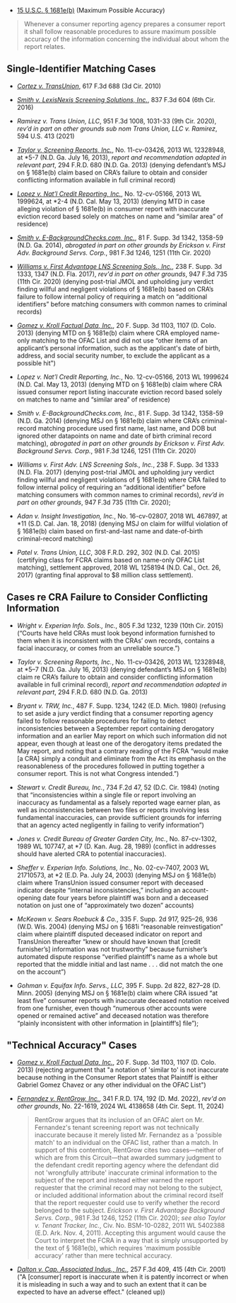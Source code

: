 - [15 U.S.C. § 1681e(b)](https://www.law.cornell.edu/uscode/text/15/1681e) (Maximum Possible Accuracy)
> Whenever a consumer reporting agency prepares a consumer report it shall follow reasonable procedures to assure maximum possible accuracy of the information concerning the individual about whom the report relates.

## Single-Identifier Matching Cases

- [*Cortez v. TransUnion*](https://www.westlaw.com/Document/Ia8f0f2e6a6ec11dfb5fdfcf739be147c/View/FullText.html?transitionType=Default&contextData=(sc.Default)&VR=3.0&RS=cblt1.0), 617 F.3d 688 (3d Cir. 2010)

- [*Smith v. LexisNexis Screening Solutions, Inc.*](https://www.westlaw.com/Document/I93d553407a3711e6b63ccfe393a33906/View/FullText.html?transitionType=Default&contextData=(sc.Default)&VR=3.0&RS=cblt1.0), 837 F.3d 604 (6th Cir. 2016)

- *Ramirez v. Trans Union, LLC*, 951 F.3d 1008, 1031-33 (9th Cir. 2020), *rev’d in part on other grounds sub nom Trans Union, LLC v. Ramirez*, 594 U.S. 413 (2021)

- [*Taylor v. Screening Reports, Inc.*](https://www.westlaw.com/Document/Ibbd41f1016db11e8b7ce8230219a322d/View/FullText.html?transitionType=Default&contextData=(sc.Default)&VR=3.0&RS=cblt1.0), No. 11-cv-03426, 2013 WL 12328948, at *5-7 (N.D. Ga. July 16, 2013), *report and recommendation adopted in relevant part*, 294 F.R.D. 680 (N.D. Ga. 2013) (denying defendant’s MSJ on § 1681e(b) claim based on CRA’s failure to obtain and consider conflicting information available in full criminal record)

- [*Lopez v. Nat’l Credit Reporting, Inc.*](https://www.westlaw.com/Document/Ie0fd3a45bd8811e28501bda794601919/View/FullText.html?transitionType=Default&contextData=(sc.Default)&VR=3.0&RS=cblt1.0), No. 12-cv-05166, 2013 WL 1999624, at *2-4 (N.D. Cal. May 13, 2013) (denying MTD in case alleging violation of § 1681e(b) in consumer report with inaccurate eviction record based solely on matches on name and “similar area” of residence)

- [*Smith v. E-BackgroundChecks.com, Inc.*](https://www.westlaw.com/Document/I0646bed0a1cb11e4a807ad48145ed9f1/View/FullText.html?transitionType=Default&contextData=(sc.Default)&VR=3.0&RS=cblt1.0), 81 F. Supp. 3d 1342, 1358-59 (N.D. Ga. 2014), *abrogated in part on other grounds by Erickson v. First Adv. Background Servs. Corp.*, 981 F.3d 1246, 1251 (11th Cir. 2020)

- [*Williams v. First Advantage LNS Screening Sols., Inc.*](https://www.westlaw.com/Document/Ic55bfd80ffe611e6b28da5a53aeba485/View/FullText.html?transitionType=Default&contextData=(sc.Default)&VR=3.0&RS=cblt1.0), 238 F. Supp. 3d 1333, 1347 (N.D. Fla. 2017), *rev'd in part on other grounds*, 947 F.3d 735 (11th Cir. 2020) (denying post-trial JMOL and upholding jury verdict finding willful and negligent violations of § 1681e(b) based on CRA’s failure to follow internal policy of requiring a match on “additional identifiers” before matching consumers with common names to criminal records)

- [*Gomez v. Kroll Factual Data, Inc.*](https://www.westlaw.com/Document/I9180e3c3610911e39ac8bab74931929c/View/FullText.html?transitionType=Default&contextData=(sc.Default)&VR=3.0&RS=cblt1.0), 20 F. Supp. 3d 1103, 1107 (D. Colo. 2013) (denying MTD on § 1681e(b) claim where CRA employed name-only matching to the OFAC List and did not use “other items of an applicant’s personal information, such as the applicant's date of birth, address, and social security number, to exclude the applicant as a possible hit")
- *Lopez v. Nat’l Credit Reporting, Inc.*, No. 12-cv-05166, 2013 WL 1999624 (N.D. Cal. May 13, 2013) (denying MTD on § 1681e(b) claim where CRA issued consumer report listing inaccurate eviction record based solely on matches to name and “similar area” of residence)
- *Smith v. E-BackgroundChecks.com, Inc.*, 81 F. Supp. 3d 1342, 1358-59 (N.D. Ga. 2014) (denying MSJ on § 1681e(b) claim where CRA’s criminal-record matching procedure used first name, last name, and DOB but ignored other datapoints on name and date of birth criminal record matching), *abrogated in part on other grounds by Erickson v. First Adv. Background Servs. Corp.*, 981 F.3d 1246, 1251 (11th Cir. 2020)
- *Williams v. First Adv. LNS Screening Sols., Inc.*, 238 F. Supp. 3d 1333 (N.D. Fla. 2017) (denying post-trial JMOL and upholding jury verdict finding willful and negligent violations of § 1681e(b) where CRA failed to follow internal policy of requiring an “additional identifier” before matching consumers with common names to criminal records), *rev’d in part on other grounds*, 947 F.3d 735 (11th Cir. 2020); 
- *Adan v. Insight Investigation, Inc.*, No. 16-cv-02807, 2018 WL 467897, at *11 (S.D. Cal. Jan. 18, 2018) (denying MSJ on claim for willful violation of § 1681e(b) claim based on first-and-last name and date-of-birth criminal-record matching)
- *Patel v. Trans Union, LLC*, 308 F.R.D. 292, 302 (N.D. Cal. 2015) (certifying class for FCRA claims based on name-only OFAC List matching), settlement approved, 2018 WL 1258194 (N.D. Cal., Oct. 26, 2017) (granting final approval to $8 million class settlement). 

## Cases re CRA Failure to Consider Conflicting Information

- *Wright v. Experian Info. Sols., Inc.*, 805 F.3d 1232, 1239 (10th Cir. 2015) (“Courts have held CRAs must look beyond information furnished to them when it is inconsistent with the CRAs’ own records, contains a facial inaccuracy, or comes from an unreliable source.”)
- *Taylor v. Screening Reports, Inc.*, No. 11-cv-03426, 2013 WL 12328948, at *5–7  (N.D. Ga. July 16, 2013) (denying defendant’s MSJ on § 1681e(b) claim re CRA’s failure to obtain and consider conflicting information available in full criminal record), *report and recommendation adopted in relevant part*, 294 F.R.D. 680 (N.D. Ga. 2013)
- *Bryant v. TRW, Inc.*, 487 F. Supp. 1234, 1242 (E.D. Mich. 1980) (refusing to set aside a jury verdict finding that a consumer reporting agency failed to follow reasonable procedures for failing to detect inconsistencies between a September report containing derogatory information and an earlier May report on which such information did not appear, even though at least one of the derogatory items predated the May report, and noting that a contrary reading of the FCRA “would make [a CRA] simply a conduit and eliminate from the Act its emphasis on the reasonableness of the procedures followed in putting together a consumer report. This is not what Congress intended.”)
- *Stewart v. Credit Bureau, Inc.*, 734 F.2d 47, 52 (D.C. Cir. 1984) (noting that “inconsistencies within a single file or report involving an inaccuracy as fundamental as a falsely reported wage earner plan, as well as inconsistencies between two files or reports involving less fundamental inaccuracies, can provide sufficient grounds for inferring that an agency acted negligently in failing to verify information”)
- *Jones v. Credit Bureau of Greater Garden City, Inc.*, No. 87-cv-1302, 1989 WL 107747, at *7 (D. Kan. Aug. 28, 1989) (conflict in addresses should have alerted CRA to potential inaccuracies).

- *Sheffer v. Experian Info. Solutions, Inc.*, No. 02-cv-7407, 2003 WL 21710573, at *2 (E.D. Pa. July 24, 2003) (denying MSJ on § 1681e(b) claim where TransUnion issued consumer report with deceased indicator despite “internal inconsistencies,” including an account-opening date four years before plaintiff was born and a deceased notation on just one of “approximately two dozen” accounts)
- *McKeown v. Sears Roebuck & Co.*, 335 F. Supp. 2d 917, 925–26, 936 (W.D. Wis. 2004) (denying MSJ on § 1681i “reasonable reinvestigation” claim where plaintiff disputed deceased indicator on report and TransUnion thereafter “knew or should have known that [credit furnisher’s] information was not trustworthy” because furnisher’s automated dispute response “verified plaintiff's name as a whole but reported that the middle initial and last name . . . did not match the one on the account”)
- *Gohman v. Equifax Info. Servs., LLC*, 395 F. Supp. 2d 822, 827–28 (D. Minn. 2005) (denying MSJ on § 1681e(b) claim where CRA issued “at least five” consumer reports with inaccurate deceased notation received from one furnisher, even though “numerous other accounts were opened or remained active” and deceased notation was therefore “plainly inconsistent with other information in [plaintiff’s] file”); 

## "Technical Accuracy" Cases


- [*Gomez v. Kroll Factual Data, Inc.*](https://www.westlaw.com/Document/I9180e3c3610911e39ac8bab74931929c/View/FullText.html?transitionType=Default&contextData=(sc.Default)&VR=3.0&RS=cblt1.0), 20 F. Supp. 3d 1103, 1107 (D. Colo. 2013) (rejecting argument that "a notation of 'similar to' is not inaccurate because nothing in the Consumer Report states that Plaintiff is either Gabriel Gomez Chavez or any other individual on the OFAC List")




- [*Fernandez v. RentGrow, Inc.*](https://www.westlaw.com/Document/Icec48860abcb11ec95f7f56bb3f79725/View/FullText.html?transitionType=Default&contextData=(sc.Default)&VR=3.0&RS=cblt1.0), 341 F.R.D. 174, 192 (D. Md. 2022), *rev'd on other grounds*, No. 22-1619, 2024 WL 4138658 (4th Cir. Sept. 11, 2024)
  >RentGrow argues that its inclusion of an OFAC alert on Mr. Fernandez's tenant screening report was not technically inaccurate because it merely listed Mr. Fernandez as a 'possible match' to an individual on the OFAC list, rather than a match. In support of this contention, RentGrow cites two cases—neither of which are from this Circuit—that awarded summary judgment to the defendant credit reporting agency where the defendant did not 'wrongfully attribute' inaccurate criminal information to the subject of the report and instead either warned the report requester that the criminal record may not belong to the subject, or included additional information about the criminal record itself that the report requester could use to verify whether the record belonged to the subject. *Erickson v. First Advantage Background Servs. Corp.*, 981 F.3d 1246, 1252 (11th Cir. 2020); *see also Taylor v. Tenant Tracker, Inc.*, Civ. No. BSM-10-0282, 2011 WL 5402388 (E.D. Ark. Nov. 4, 2011). Accepting this argument would cause the Court to interpret the FCRA in a way that is simply unsupported by the text of § 1681e(b), which requires 'maximum possible accuracy' rather than mere technical accuracy.

- [*Dalton v. Cap. Associated Indus., Inc.*](https://www.westlaw.com/Document/I066ab4a479b811d9bf29e2067ad74e5b/View/FullText.html?transitionType=Default&contextData=(sc.Default)&VR=3.0&RS=cblt1.0), 257 F.3d 409, 415 (4th Cir. 2001) ("A [consumer] report is inaccurate when it is patently incorrect or when it is misleading in such a way and to such an extent that it can be expected to have an adverse effect." (cleaned up))

